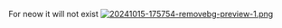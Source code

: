For neow it will not exist
[![20241015-175754-removebg-preview-1.png](https://i.postimg.cc/SK2RVc3K/20241015-175754-removebg-preview-1.png)](https://postimg.cc/5HJf2Qxc)
